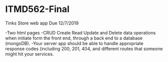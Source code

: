 # ITMD562-Final
Tinks Store web app Due 12/7/2019 

-Two html pages 
-CRUD Create Read Update and Delete data operations when initiate form the front end, through a back end to a database (mongoDB).
-Your server app should be able to handle appropriate response codes (including 200, 201, 404, and different routes that someone might hit your services.

